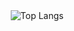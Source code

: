 <div align="center">
  <img src="https://github-readme-stats.vercel.app/api/top-langs/?username=Apricityx&theme=github_dark_dimmed&langs_count=10&layout=compact&hide=html,css" alt="Top Langs" />
</div>

<!--
**Apricityx/Apricityx** is a ✨ _special_ ✨ repository because its `README.md` (this file) appears on your GitHub profile.

Here are some ideas to get you started:

- 🔭 I’m currently working on ...
- 🌱 I’m currently learning ...
- 👯 I’m looking to collaborate on ...
- 🤔 I’m looking for help with ...
- 💬 Ask me about ...
- 📫 How to reach me: ...
- 😄 Pronouns: ...
- ⚡ Fun fact: ...
-->
